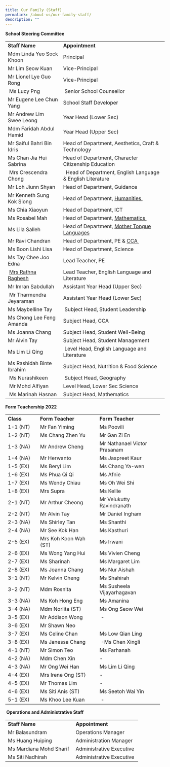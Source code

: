 ```yaml
---
title: Our Family (Staff)
permalink: /about-us/our-family-staff/
description: ""
---
```

<p><strong>School Steering Committee</strong></p>
<div>
<table>
<tbody>
<tr>
<td><strong>Staff Name</strong></td>
<td><strong>Appointment&nbsp;</strong></td>
</tr>
<tr>
<td>Mdm&nbsp;Linda Yeo Sock Khoon</td>
<td>Principal</td>
</tr>
<tr>
<td>Mr Lim Seow Kuan&nbsp;</td>
<td>Vice-Principal&nbsp;</td>
</tr>
<tr>
<td>Mr Lionel Lye Guo Rong&nbsp;&nbsp;</td>
<td>Vice-Principal&nbsp;</td>
</tr>
<tr>
<td>&nbsp;Ms Lucy Png</td>
<td>&nbsp;Senior School Counsellor</td>
</tr>
<tr>
<td>Mr&nbsp;Eugene Lee Chun Yang</td>
<td>School Staff Developer&nbsp;</td>
</tr>
<tr>
<td>Mr Andrew Lim Swee Leong</td>
<td>Year Head (Lower Sec)</td>
</tr>
<tr>
<td>Mdm Faridah Abdul Hamid</td>
<td>Year Head (Upper Sec)</td>
</tr>
<tr>
<td>Mr Saiful&nbsp;Bahri Bin Idris</td>
<td>Head of Department,&nbsp;Aesthetics,&nbsp;Craft &amp; Technology</td>
</tr>
<tr>
<td>Ms Chan Jia Hui Sabrina</td>
<td>Head of Department, Character Citizenship Education</td>
</tr>
<tr>
<td>&nbsp;Mrs Crescendra Chong</td>
<td>&nbsp;&nbsp;Head of Department,&nbsp;English Language &amp; English Literature</td>
</tr>
<tr>
<td>Mr Loh Jiunn Shyan</td>
<td>Head of Department,&nbsp;Guidance</td>
</tr>
<tr>
<td>Mr Kenneth Sung Kok Siong</td>
<td>Head of Department,&nbsp;<a href="https://navalbasesec.moe.edu.sg/about-us/our-family-staff/humanities-department" target="">Humanities&nbsp;</a>&nbsp;</td>
</tr>
<tr>
<td>Ms Chia Xiaoyun</td>
<td>Head of Department,&nbsp;ICT</td>
</tr>
<tr>
<td>Ms Rosabel Mah</td>
<td>Head of Department,&nbsp;<a href="https://navalbasesec.moe.edu.sg/about-us/our-family-staff/mathematics-department" target="">Mathematics&nbsp;</a>&nbsp;</td>
</tr>
<tr>
<td>Ms Lila Salleh</td>
<td>Head of Department,&nbsp;<a href="https://navalbasesec.moe.edu.sg/about-us/our-family-staff/mother-tongue-languages-department" target="">Mother Tongue Languages</a></td>
</tr>
<tr>
<td>Mr Ravi Chandran</td>
<td>Head of Department,&nbsp;PE&nbsp;&amp;&nbsp;<a href="https://navalbasesec.moe.edu.sg/nbss-curriculum/llp-character-education-through-sports" target="">CCA&nbsp;</a>&nbsp;</td>
</tr>
<tr>
<td>Ms Boon Lishi Lisa</td>
<td>Head of Department,&nbsp;Science</td>
</tr>
<tr>
<td>Ms Tay Chee Joo Edna</td>
<td>Lead Teacher, PE</td>
</tr>
<tr>
<td>&nbsp;<a href="mailto:rathna_suppiah@schools.gov.sg">Mrs Rathna Raghesh</a></td>
<td>Lead Teacher,&nbsp;English Language and Literature</td>
</tr>
<tr>
<td>Mr Imran Sabdullah</td>
<td>Assistant Year Head (Upper Sec)</td>
</tr>
<tr>
<td>&nbsp;Mr&nbsp;Tharmendra Jeyaraman</td>
<td>Assistant Year Head (Lower Sec)</td>
</tr>
<tr>
<td>Ms Maybelline Tay</td>
<td>&nbsp;Subject Head, Student Leadership</td>
</tr>
<tr>
<td>Ms Chong Lee Feng Amanda</td>
<td>Subject Head, CCA</td>
</tr>
<tr>
<td>Ms Joanna Chang</td>
<td>Subject Head, Student Well-Being</td>
</tr>
<tr>
<td>Mr Alvin Tay&nbsp;</td>
<td>Subject Head, Student Management&nbsp;</td>
</tr>
<tr>
<td>Ms Lim Li Qing</td>
<td>&nbsp;Level Head, English Language and Literature</td>
</tr>
<tr>
<td>Ms Rashidah Binte Ibrahim</td>
<td>Subject Head,&nbsp;Nutrition &amp; Food Science</td>
</tr>
<tr>
<td>&nbsp;Ms Nurashikeen</td>
<td>&nbsp;Subject Head, Geography</td>
</tr>
<tr>
<td>&nbsp;Mr Mohd Alfiyan</td>
<td>Level Head,&nbsp;Lower Sec Science</td>
</tr>
<tr>
<td>&nbsp;Ms Marinah Hasnan&nbsp;</td>
<td>Subject Head, Mathematics</td>
</tr>
</tbody>
</table>
</div>
<p><strong>Form Teachership 2022<br /></strong></p>
<table width="0">
<tbody>
<tr>
<td width="86"><strong>Class</strong></td>
<td width="172"><strong>Form Teacher</strong></td>
<td width="183"><strong>Form Teacher</strong></td>
</tr>
<tr>
<td width="86">1-1 (NT)</td>
<td width="172">Mr Fan Yiming</td>
<td width="183">Ms Poovili</td>
</tr>
<tr>
<td width="86">1-2 (NT)</td>
<td width="172">Ms Chang Zhen Yu</td>
<td width="183">Mr Gan Zi En</td>
</tr>
<tr>
<td width="86">1-3 (NA)</td>
<td width="172">Mr Andrew Cheng</td>
<td width="183">Mr Nathanael Victor Prasanam</td>
</tr>
<tr>
<td width="86">1-4 (NA)</td>
<td width="172">Mr Herwanto</td>
<td width="183">Ms Jaspreet Kaur</td>
</tr>
<tr>
<td width="86">1-5 (EX)</td>
<td width="172">Ms Beryl Lim</td>
<td width="183">Ms Chang Ya-wen</td>
</tr>
<tr>
<td width="86">1-6 (EX)</td>
<td width="172">Ms Phua Qi Qi</td>
<td width="183">Ms Afnie</td>
</tr>
<tr>
<td width="86">1-7 (EX)</td>
<td width="172">Ms Wendy Chiau</td>
<td width="183">Ms Oh Wei Shi<s></s></td>
</tr>
<tr>
<td width="86">1-8 (EX)</td>
<td width="172">Mrs Supra</td>
<td width="183">Ms Kellie</td>
</tr>
<tr>
<td width="86">2-1 (NT)</td>
<td width="172">Mr Arthur Cheong</td>
<td width="183">Mr Velukutty Ravindranath</td>
</tr>
<tr>
<td width="86">2-2 (NT)</td>
<td width="172">Mr Alvin Tay</td>
<td width="183">Mr Daniel Ingham<s></s></td>
</tr>
<tr>
<td width="86">2-3 (NA)</td>
<td width="172">Ms Shirley Tan<s></s></td>
<td width="183">Ms Shanthi</td>
</tr>
<tr>
<td width="86">2-4 (NA)</td>
<td width="172">Mr See Kok Han</td>
<td width="183">Ms Kasthuri</td>
</tr>
<tr>
<td width="86">2-5 (EX)</td>
<td width="172">Mrs Koh Koon Wah (ST)</td>
<td width="183">Ms Irwani<s></s></td>
</tr>
<tr>
<td width="86">2-6 (EX)</td>
<td width="172">Ms Wong Yang Hui</td>
<td width="183">Ms Vivien Cheng</td>
</tr>
<tr>
<td width="86">2-7 (EX)</td>
<td width="172">Ms Sharinah</td>
<td width="183">Ms Margaret Lim</td>
</tr>
<tr>
<td width="86">2-8 (EX)</td>
<td width="172">Ms Joanna Chang</td>
<td width="183">Ms Nur Aishah</td>
</tr>
<tr>
<td width="86">3-1 (NT)</td>
<td width="172">Mr Kelvin Cheng</td>
<td width="183">Ms Shahirah</td>
</tr>
<tr>
<td width="86">3-2 (NT)</td>
<td width="172">Mdm Rosnita</td>
<td width="183">Ms Susheela Vijayarhagavan</td>
</tr>
<tr>
<td width="86">3-3 (NA)</td>
<td width="172">Ms Koh Hong Eng</td>
<td width="183">Ms Amanina<s></s></td>
</tr>
<tr>
<td width="86">3-4 (NA)</td>
<td width="172">Mdm Norlita (ST)</td>
<td width="183">Ms Ong Seow Wei</td>
</tr>
<tr>
<td width="86">3-5 (EX)</td>
<td width="172">Mr Addison Wong</td>
<td width="183">&nbsp;-</td>
</tr>
<tr>
<td width="86">3-6 (EX)</td>
<td width="172">Mr Shawn Neo</td>
<td width="183">&nbsp;</td>
</tr>
<tr>
<td width="86">3-7 (EX)</td>
<td width="172">Ms Celine Chan</td>
<td width="183">Ms Low Qian Ling</td>
</tr>
<tr>
<td width="86">3-8 (EX)</td>
<td width="172">Ms Janessa Chang</td>
<td width="183">&nbsp;-Ms Chen Xingli</td>
</tr>
<tr>
<td width="86">4-1 (NT)</td>
<td width="172">Mr Simon Teo</td>
<td width="183">Ms Farhanah</td>
</tr>
<tr>
<td width="86">4-2 (NA)</td>
<td width="172">Mdm Chen Xin</td>
<td width="183">-&nbsp;</td>
</tr>
<tr>
<td width="86">4-3 (NA)</td>
<td width="172">Mr Ong Wei Han</td>
<td width="183">Ms Lim Li Qing</td>
</tr>
<tr>
<td width="86">4-4 (EX)</td>
<td width="172">Mrs Irene Ong (ST)</td>
<td width="183">-&nbsp;</td>
</tr>
<tr>
<td width="86">4-5 (EX)</td>
<td width="172">Mr Thomas Lim</td>
<td width="183">-&nbsp;</td>
</tr>
<tr>
<td width="86">4-6 (EX)</td>
<td width="172">Ms Siti Anis (ST)</td>
<td width="183">Ms Seetoh Wai Yin</td>
</tr>
<tr>
<td width="86">5-1 (EX)</td>
<td width="172">Ms Khoo Lee Kuan</td>
<td width="183">&nbsp;-</td>
</tr>
</tbody>
</table>
<p><strong>&nbsp;Operations and Administrative Staff</strong></p>
<div>
<table>
<tbody>
<tr>
<td><strong>Staff Name</strong></td>
<td><strong>Appointment</strong></td>
</tr>
<tr>
<td>Mr Balasundram</td>
<td>Operations Manager&nbsp;</td>
</tr>
<tr>
<td>Ms Huang Huiping</td>
<td>Administration Manager</td>
</tr>
<tr>
<td>Ms Mardiana Mohd Sharif&nbsp;</td>
<td>Administrative Executive&nbsp;</td>
</tr>
<tr>
<td>Ms Siti Nadhirah&nbsp;</td>
<td>Administrative Executive&nbsp;</td>
</tr>
</tbody>
</table>